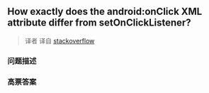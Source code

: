 ## How exactly does the android:onClick XML attribute differ from setOnClickListener?

> 译者 译自 [stackoverflow](http://stackoverflow.com/questions/4153517/how-exactly-does-the-androidonclick-xml-attribute-differ-from-setonclicklistene) 

### 问题描述 

### 高票答案 

